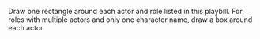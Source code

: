 Draw one rectangle around each actor and role listed in this playbill. For roles with multiple actors and only one character name, draw a box around each actor.
